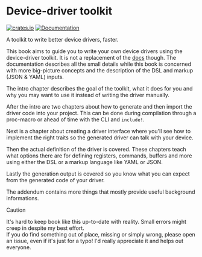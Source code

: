 # Device-driver toolkit
[![crates.io](https://img.shields.io/crates/v/device-driver.svg)](https://crates.io/crates/device-driver) [![Documentation](https://docs.rs/device-driver/badge.svg)](https://docs.rs/device-driver)

A toolkit to write better device drivers, faster.

This book aims to guide you to write your own device drivers using the device-driver toolkit.
It is not a replacement of the [docs]((https://docs.rs/device-driver)) though. The documentation describes all the small details while this book is concerned with more big-picture concepts and the description of the DSL and markup (JSON & YAML) inputs.

The intro chapter describes the goal of the toolkit, what it does for you and why you may want to use it instead of writing the driver manually.

After the intro are two chapters about how to generate and then import the driver code into your project. This can be done during compilation through a proc-macro or ahead of time with the CLI and `include!`.

Next is a chapter about creating a driver interface where you'll see how to implement the right traits so the generated driver can talk with your device.

Then the actual definition of the driver is covered. These chapters teach what options there are for defining registers, commands, buffers and more using either the DSL or a markup language like YAML or JSON.

Lastly the generation output is covered so you know what you can expect from the generated code of your driver.

The addendum contains more things that mostly provide useful background informations.

> [!CAUTION]
> It's hard to keep book like this up-to-date with reality. Small errors might creep in despite my best effort.  
> If you do find something out of place, missing or simply wrong, please open an issue, even if it's just for a typo! I'd really appreciate it and helps out everyone.
